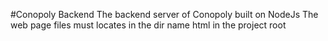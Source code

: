 #Conopoly Backend
The backend server of Conopoly built on NodeJs
The web page files must locates in the dir name html in the project root